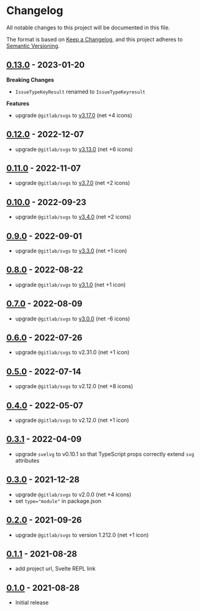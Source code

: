 # Changelog

All notable changes to this project will be documented in this file.

The format is based on [Keep a Changelog](https://keepachangelog.com/en/1.0.0/),
and this project adheres to [Semantic Versioning](https://semver.org/spec/v2.0.0.html).

## [0.13.0](https://github.com/metonym/svelte-gitlab-icons/releases/tag/v0.13.0) - 2023-01-20

**Breaking Changes**

- `IssueTypeKeyResult` renamed to `IssueTypeKeyresult`

**Features**

- upgrade `@gitlab/svgs` to [v3.17.0](https://gitlab.com/gitlab-org/gitlab-svgs/-/releases/v3.17.0) (net +4 icons)

## [0.12.0](https://github.com/metonym/svelte-gitlab-icons/releases/tag/v0.12.0) - 2022-12-07

- upgrade `@gitlab/svgs` to [v3.13.0](https://gitlab.com/gitlab-org/gitlab-svgs/-/releases/v3.13.0) (net +6 icons)

## [0.11.0](https://github.com/metonym/svelte-gitlab-icons/releases/tag/v0.11.0) - 2022-11-07

- upgrade `@gitlab/svgs` to [v3.7.0](https://gitlab.com/gitlab-org/gitlab-svgs/-/releases/v3.7.0) (net +2 icons)

## [0.10.0](https://github.com/metonym/svelte-gitlab-icons/releases/tag/v0.10.0) - 2022-09-23

- upgrade `@gitlab/svgs` to [v3.4.0](https://gitlab.com/gitlab-org/gitlab-svgs/-/releases/v3.4.0) (net +2 icons)

## [0.9.0](https://github.com/metonym/svelte-gitlab-icons/releases/tag/v0.9.0) - 2022-09-01

- upgrade `@gitlab/svgs` to [v3.3.0](https://gitlab.com/gitlab-org/gitlab-svgs/-/releases/v3.3.0) (net +1 icon)

## [0.8.0](https://github.com/metonym/svelte-gitlab-icons/releases/tag/v0.8.0) - 2022-08-22

- upgrade `@gitlab/svgs` to [v3.1.0](https://gitlab.com/gitlab-org/gitlab-svgs/-/releases/v3.1.0) (net +1 icon)

## [0.7.0](https://github.com/metonym/svelte-gitlab-icons/releases/tag/v0.7.0) - 2022-08-09

- upgrade `@gitlab/svgs` to [v3.0.0](https://gitlab.com/gitlab-org/gitlab-svgs/-/releases/v3.0.0) (net -6 icons)

## [0.6.0](https://github.com/metonym/svelte-gitlab-icons/releases/tag/v0.6.0) - 2022-07-26

- upgrade `@gitlab/svgs` to v2.31.0 (net +1 icon)

## [0.5.0](https://github.com/metonym/svelte-gitlab-icons/releases/tag/v0.5.0) - 2022-07-14

- upgrade `@gitlab/svgs` to v2.12.0 (net +8 icons)

## [0.4.0](https://github.com/metonym/svelte-gitlab-icons/releases/tag/v0.4.0) - 2022-05-07

- upgrade `@gitlab/svgs` to v2.12.0 (net +1 icon)

## [0.3.1](https://github.com/metonym/svelte-gitlab-icons/releases/tag/v0.3.1) - 2022-04-09

- upgrade `svelvg` to v0.10.1 so that TypeScript props correctly extend `svg` attributes

## [0.3.0](https://github.com/metonym/svelte-gitlab-icons/releases/tag/v0.3.0) - 2021-12-28

- upgrade `@gitlab/svgs` to v2.0.0 (net +4 icons)
- set `type="module"` in package.json

## [0.2.0](https://github.com/metonym/svelte-gitlab-icons/releases/tag/v0.2.0) - 2021-09-26

- upgrade `@gitlab/svgs` to version 1.212.0 (net +1 icon)

## [0.1.1](https://github.com/metonym/svelte-gitlab-icons/releases/tag/v0.1.1) - 2021-08-28

- add project url, Svelte REPL link

## [0.1.0](https://github.com/metonym/svelte-gitlab-icons/releases/tag/v0.1.0) - 2021-08-28

- Initial release
